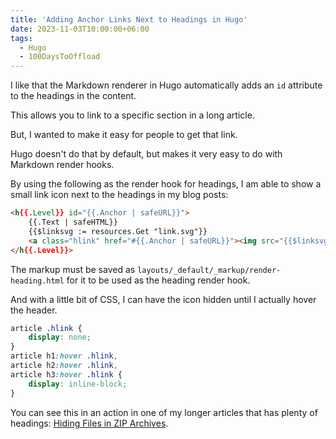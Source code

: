 ```yaml
---
title: 'Adding Anchor Links Next to Headings in Hugo'
date: 2023-11-03T10:00:00+06:00
tags:
  - Hugo
  - 100DaysToOffload
---
```


I like that the Markdown renderer in Hugo automatically adds an `id` attribute to the headings in the content.

This allows you to link to a specific section in a long article.

But, I wanted to make it easy for people to get that link.

Hugo doesn't do that by default, but makes it very easy to do with Markdown render hooks.

By using the following as the render hook for headings, I am able to show a small link icon next to the headings in my blog posts:

``` html
<h{{.Level}} id="{{.Anchor | safeURL}}">
	{{.Text | safeHTML}}
	{{$linksvg := resources.Get "link.svg"}}
	<a class="hlink" href="#{{.Anchor | safeURL}}"><img src="{{$linksvg.RelPermalink}}" alt="" style="width: 1rem;"></a>
</h{{.Level}}>
```

The markup must be saved as `layouts/_default/_markup/render-heading.html` for it to be used as the heading render hook.

And with a little bit of CSS, I can have the icon hidden until I actually hover the header.

``` css
article .hlink {
    display: none;
}
article h1:hover .hlink,
article h2:hover .hlink,
article h3:hover .hlink {
    display: inline-block;
}
```

You can see this in an action in one of my longer articles that has plenty of headings: [Hiding Files in ZIP Archives](/blog/hiding-files-in-zip-archives/).
